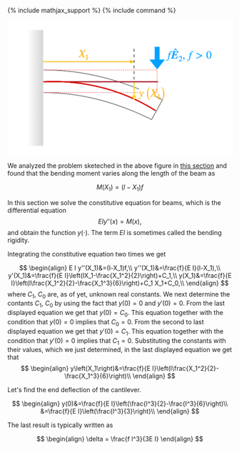 {% include mathjax_support %}
{% include command %}

![](2021-11-27-21-17-59.png)

We analyzed the problem sketeched in the above figure in [this section](EndForceCantilever.md) and found that the bending moment varies along the length of the beam as

$$
\begin{equation}
M(X_1)=(l-X_1)f
\end{equation}
$$

In this section we solve the constitutive equation for beams, which is the differential equation 
$$
\begin{equation}
E I y''(x)=M(x),
\end{equation}
$$
and obtain the function $y(\cdot)$. The term $E I$ is sometimes called the bending rigidity.

Integrating the constitutive equation two times we get 

$$
\begin{align}
E I y''(X_1)&=(l-X_1)f,\\
y''(X_1)&=\frac{f}{E I}(l-X_1),\\
y'(X_1)&=\frac{f}{E I}\left(lX_1-\frac{X_1^2}{2}\right)+C_1,\\
y(X_1)&=\frac{f}{E I}\left(l\frac{X_1^2}{2}-\frac{X_1^3}{6}\right)+C_1 X_1+C_0,\\
\end{align}
$$
where $C_1$, $C_0$ are, as of yet, unknown real constants. We next determine the contants $C_1,~ C_0$ by using the fact that $y(0)=0$ and $y'(0)=0$. From the last displayed equation we get that $y(0)=C_0$. This equation together with the condition that  $y(0)=0$ implies that $C_0=0$. From the second to last displayed equation we get that $y'(0)=C_1$. This equation together with the condition that $y'(0)=0$ implies that $C_1=0$. Substituting the constants with their values, which we just determined, in the last displayed equation we get that 
$$
\begin{align}
y\left(X_1\right)&=\frac{f}{E I}\left(l\frac{X_1^2}{2}-\frac{X_1^3}{6}\right)\\
\end{align}
$$

Let's find the end deflection of the cantilever.  

$$
\begin{align}
y(0)&=\frac{f}{E I}\left(\frac{l^3}{2}-\frac{l^3}{6}\right)\\
&=\frac{f}{E I}\left(\frac{l^3}{3}\right)\\
\end{align}
$$

The last result is typically written as 

$$
\begin{align}
\delta = \frac{f l^3}{3E I}
\end{align}
$$
